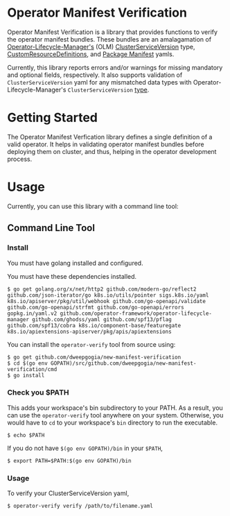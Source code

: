 # Operator Manifest Verification
Operator Manifest Verification is a library that provides functions to verify the operator manifest bundles. These bundles are an amalagamation of [Operator-Lifecycle-Manager's](https://github.com/operator-framework/operator-lifecycle-manager) (OLM) [ClusterServiceVersion](https://github.com/operator-framework/operator-lifecycle-manager/blob/master/Documentation/design/building-your-csv.md) type, [CustomResourceDefinitions](https://kubernetes.io/docs/tasks/access-kubernetes-api/custom-resources/custom-resource-definitions/), and [Package Manifest](https://github.com/operator-framework/operator-lifecycle-manager#discovery-catalogs-and-automated-upgrades) yamls.

Currently, this library reports errors and/or warnings for missing mandatory and optional fields, respectively. It also supports validation of `ClusterServiceVersion` yaml for any mismatched data types with Operator-Lifecycle-Manager's `ClusterServiceVersion` [type](https://github.com/operator-framework/operator-lifecycle-manager/blob/master/pkg/api/apis/operators/v1alpha1/clusterserviceversion_types.go#L359:6). 

# Getting Started
The Operator Manifest Verfication library defines a single definition of a valid operator. It helps in validating operator manifest bundles before deploying them on cluster, and thus, helping in the operator development process.

# Usage
Currently, you can use this library with a command line tool:

## Command Line Tool
### Install
You must have golang installed and configured.

You must have these dependencies installed.
```
$ go get golang.org/x/net/http2 github.com/modern-go/reflect2 github.com/json-iterator/go k8s.io/utils/pointer sigs.k8s.io/yaml k8s.io/apiserver/pkg/util/webhook github.com/go-openapi/validate github.com/go-openapi/strfmt github.com/go-openapi/errors gopkg.in/yaml.v2 github.com/operator-framework/operator-lifecycle-manager github.com/ghodss/yaml github.com/spf13/pflag github.com/spf13/cobra k8s.io/component-base/featuregate k8s.io/apiextensions-apiserver/pkg/apis/apiextensions
```

You can install the `operator-verify` tool from source using:
```
$ go get github.com/dweepgogia/new-manifest-verification
$ cd $(go env GOPATH)/src/github.com/dweepgogia/new-manifest-verification/cmd
$ go install
```

### Check you $PATH
This adds your workspace's bin subdirectory to your PATH. As a result, you can use the `operator-verify` tool anywhere on your system. Otherwise, you would have to `cd` to your workspace's `bin` directory to run the executable. 

`$ echo $PATH`

If you do not have `$(go env GOPATH)/bin` in your `$PATH`, 

`$ export PATH=$PATH:$(go env GOPATH)/bin`

### Usage
To verify your ClusterServiceVersion yaml,

`$ operator-verify verify /path/to/filename.yaml`
